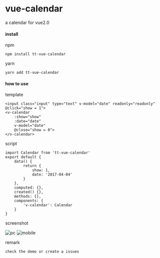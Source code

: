 # vue-calendar
a calendar for vue2.0

#### install

npm

    npm install tt-vue-calendar

yarn 

    yarn add tt-vue-calendar

#### how to use

template

    <input class="input" type="text" v-model="date" readonly="readonly" @click="show = 1">
    <v-calendar
        :show="show"
        :date="date"
        v-model="date"
        @close="show = 0">
    </v-calendar>

script

    import Calendar from 'tt-vue-calendar'
    export default {
        data() {
            return {
                show: 1,
                date: '2017-04-04'
            }
        },
        computed: {},
        created() {},
        methods: {},
        components: {
            'v-calendar': Calendar
        }
    }

screenshot

![pc](http://static.ipanpan.com/ipanpan/file_1491235270224918844.jpg)
![mobile](http://static.ipanpan.com/ipanpan/file_1491235281237544823.jpg)

remark

    check the demo or create a issues

